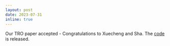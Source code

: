 ```yaml
---
layout: post
date: 2023-07-31
inline: true
---
```


Our TRO paper accepted - Congratulations to Xuecheng and Sha. The <a href="https://github.com/MaverickPeter/MR_SLAM">code</a> is released. 